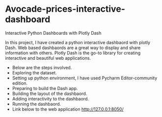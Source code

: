 # Avocade-prices-interactive-dashboard
Interactive Python Dashboards with Plotly Dash

In this project, I have created a python interactive dashbaord with plotly Dash.
Web based dashbaords are a great way to display and share information with others. Plotly Dash is the go-to library for creating interactive and beautiful web applications.

* Below are the steps involved.
* Exploring the dataset.
* Setting up python environment, I have used Pycharm Editor-community edition.
* Preparing to build the Dash app.
* Building the layout of the dashbaord.
* Adding interactivity to the dashbaord.
* Running the dashbaord.
* Link below to the web application
http://127.0.0.1:8050/
